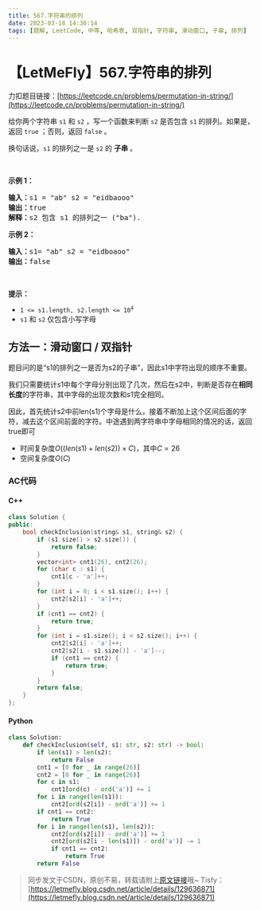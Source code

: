 ```yaml
---
title: 567.字符串的排列
date: 2023-03-18 14:36:14
tags: [题解, LeetCode, 中等, 哈希表, 双指针, 字符串, 滑动窗口, 子串, 排列]
---
```


# 【LetMeFly】567.字符串的排列

力扣题目链接：[https://leetcode.cn/problems/permutation-in-string/](https://leetcode.cn/problems/permutation-in-string/)

<p>给你两个字符串&nbsp;<code>s1</code>&nbsp;和&nbsp;<code>s2</code> ，写一个函数来判断 <code>s2</code> 是否包含 <code>s1</code><strong>&nbsp;</strong>的排列。如果是，返回 <code>true</code> ；否则，返回 <code>false</code> 。</p>

<p>换句话说，<code>s1</code> 的排列之一是 <code>s2</code> 的 <strong>子串</strong> 。</p>

<p>&nbsp;</p>

<p><strong>示例 1：</strong></p>

<pre>
<strong>输入：</strong>s1 = "ab" s2 = "eidbaooo"
<strong>输出：</strong>true
<strong>解释：</strong>s2 包含 s1 的排列之一 ("ba").
</pre>

<p><strong>示例 2：</strong></p>

<pre>
<strong>输入：</strong>s1= "ab" s2 = "eidboaoo"
<strong>输出：</strong>false
</pre>

<p>&nbsp;</p>

<p><strong>提示：</strong></p>

<ul>
	<li><code>1 &lt;= s1.length, s2.length &lt;= 10<sup>4</sup></code></li>
	<li><code>s1</code> 和 <code>s2</code> 仅包含小写字母</li>
</ul>


    
## 方法一：滑动窗口 / 双指针

题目问的是“s1的排列之一是否为s2的子串”，因此s1中字符出现的顺序不重要。

我们只需要统计$s1$中每个字母分别出现了几次，然后在s2中，判断是否存在**相同长度**的字符串，其中字母的出现次数和s1完全相同。

因此，首先统计s2中前len(s1)个字母是什么，接着不断加上这个区间后面的字符，减去这个区间前面的字符。中途遇到两字符串中字母相同的情况的话，返回true即可

+ 时间复杂度$O((len(s1) + len(s2)) \times C)$，其中$C = 26$
+ 空间复杂度$O(C)$

### AC代码

#### C++

```cpp
class Solution {
public:
    bool checkInclusion(string& s1, string& s2) {
        if (s1.size() > s2.size()) {
            return false;
        }
        vector<int> cnt1(26), cnt2(26);
        for (char c : s1) {
            cnt1[c - 'a']++;
        }
        for (int i = 0; i < s1.size(); i++) {
            cnt2[s2[i] - 'a']++;
        }
        if (cnt1 == cnt2) {
            return true;
        }
        for (int i = s1.size(); i < s2.size(); i++) {
            cnt2[s2[i] - 'a']++;
            cnt2[s2[i - s1.size()] - 'a']--;
            if (cnt1 == cnt2) {
                return true;
            }
        }
        return false;
    }
};
```

#### Python

```python
class Solution:
    def checkInclusion(self, s1: str, s2: str) -> bool:
        if len(s1) > len(s2):
            return False
        cnt1 = [0 for _ in range(26)]
        cnt2 = [0 for _ in range(26)]
        for c in s1:
            cnt1[ord(c) - ord('a')] += 1
        for i in range(len(s1)):
            cnt2[ord(s2[i]) - ord('a')] += 1
        if cnt1 == cnt2:
            return True
        for i in range(len(s1), len(s2)):
            cnt2[ord(s2[i]) - ord('a')] += 1
            cnt2[ord(s2[i - len(s1)]) - ord('a')] -= 1
            if cnt1 == cnt2:
                return True
        return False
```

> 同步发文于CSDN，原创不易，转载请附上[原文链接](https://blog.tisfy.eu.org/2023/03/18/LeetCode%200567.%E5%AD%97%E7%AC%A6%E4%B8%B2%E7%9A%84%E6%8E%92%E5%88%97/)哦~
> Tisfy：[https://letmefly.blog.csdn.net/article/details/129636871](https://letmefly.blog.csdn.net/article/details/129636871)
